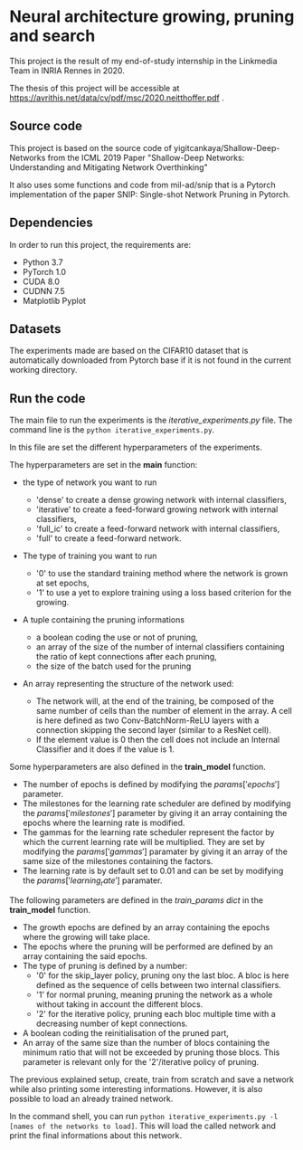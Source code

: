 # Neural architecture growing, pruning and search

This project is the result of my end-of-study internship in the Linkmedia Team in INRIA Rennes in 2020.

The thesis of this project will be accessible at https://avrithis.net/data/cv/pdf/msc/2020.neitthoffer.pdf . 

## Source code

This project is based on the source code of yigitcankaya/Shallow-Deep-Networks from the ICML 2019 Paper "Shallow-Deep Networks: Understanding and Mitigating Network Overthinking"

It also uses some functions and code from mil-ad/snip that is a Pytorch implementation of the paper SNIP: Single-shot Network Pruning in Pytorch. 

## Dependencies

In order to run this project, the requirements are:
- Python 3.7
- PyTorch 1.0
- CUDA 8.0
- CUDNN 7.5
- Matplotlib Pyplot

## Datasets

The experiments made are based on the CIFAR10 dataset that is automatically downloaded from Pytorch base if it is not found in the current working directory.

## Run the code

The main file to run the experiments is the *iterative_experiments.py* file. The command line is the `python iterative_experiments.py`.

In this file are set the different hyperparameters of the experiments.

The hyperparameters are set in the **main** function:
- the type of network you want to run 
    - 'dense' to create a dense growing network with internal classifiers,
    - 'iterative' to create a feed-forward growing network with internal classifiers,
    - 'full_ic' to create a feed-forward network with internal classifiers,
    - 'full' to create a feed-forward network.

- The type of training you want to run
    - '0' to use the standard training method where the network is grown at set epochs,
    - '1' to use a yet to explore training using a loss based criterion for the growing.

- A tuple containing the pruning informations
    - a boolean coding the use or not of pruning,
    - an array of the size of the number of internal classifiers containing the ratio of kept connections after each pruning,
    - the size of the batch used for the pruning

- An array representing the structure of the network used:
    - The network will, at the end of the training, be composed of the same number of cells than the number of element in the array. A cell is here defined as two Conv-BatchNorm-ReLU layers with a connection skipping the second layer (similar to a ResNet cell).
    - If the element value is 0 then the cell does not include an Internal Classifier and it does if the value is 1.

Some hyperparameters are also defined in the **train_model** function.
- The number of epochs is defined by modifying the $params['epochs']$ parameter.
- The milestones for the learning rate scheduler are defined by modifying the $params['milestones']$ parameter by giving it an array containing the epochs where the learning rate is modified.
- The gammas for the learning rate scheduler represent the factor by which the current learning rate will be multiplied. They are set by modifying the $params['gammas']$ paramater by giving it an array of the same size of the milestones containing the factors.
- The learning rate is by default set to 0.01 and can be set by modifying the $params['learning_rate']$ paramater.

The following parameters are defined in the *train_params* $dict$ in the **train_model** function.
- The growth epochs are defined by an array containing the epochs where the growing will take place.
- The epochs where the pruning will be performed are defined by an array containing the said epochs.
- The type of pruning is defined by a number:
    - '0' for the skip_layer policy, pruning ony the last bloc. A bloc is here defined as the sequence of cells between two internal classifiers.
    - '1' for normal pruning, meaning pruning the network as a whole without taking in account the different blocs.
    - '2' for the iterative policy, pruning each bloc multiple time with a decreasing number of kept connections.
- A boolean coding the reinitialisation of the pruned part,
- An array of the same size than the number of blocs containing the minimum ratio that will not be exceeded by pruning those blocs. This parameter is relevant only for the '2'/iterative policy of pruning.


The previous explained setup, create, train from scratch and save a network while also printing some interesting informations. However, it is also possible to load an already trained network.

In the command shell, you can run `python iterative_experiments.py -l [names of the networks to load]`. This will load the called network and print the final informations about this network.
